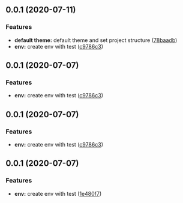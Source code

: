 ## 0.0.1 (2020-07-11)


### Features

* **default theme:** default theme and set project structure ([78baadb](https://github.com/hblvsjtu/ReactLib/commit/78baadb78e2a61202d9405d0a0a43379ff0fd1a6))
* **env:** create env with test ([c9786c3](https://github.com/hblvsjtu/ReactLib/commit/c9786c3f0669d50f40eb7ba73f427be66c7a542f))



## 0.0.1 (2020-07-07)


### Features

* **env:** create env with test ([c9786c3](https://github.com/hblvsjtu/ReactLib/commit/c9786c3f0669d50f40eb7ba73f427be66c7a542f))



## 0.0.1 (2020-07-07)


### Features

* **env:** create env with test ([c9786c3](https://github.com/hblvsjtu/ReactLib/commit/c9786c3f0669d50f40eb7ba73f427be66c7a542f))



## 0.0.1 (2020-07-07)


### Features

* **env:** create env with test ([1e480f7](https://github.com/hblvsjtu/ReactLib/commit/1e480f77b04bbed8a51dc317b3250dfeb0486ebf))



